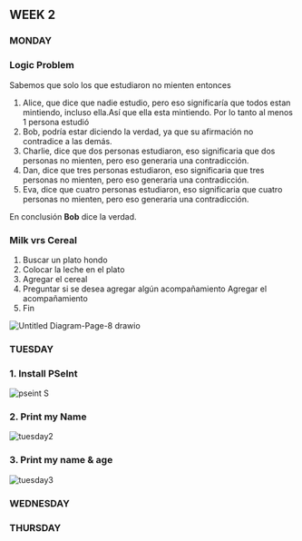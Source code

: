 ## WEEK 2 

### MONDAY
### Logic Problem
Sabemos que solo los que estudiaron no mienten entonces
1. Alice, que dice que nadie estudio, pero eso significaría que todos estan mintiendo, incluso ella.Así que ella esta mintiendo. Por lo tanto al menos 1 persona estudió
2. Bob, podría estar diciendo la verdad, ya que su afirmación no contradice a las demás. 
3. Charlie, dice que dos personas estudiaron, eso significaria que dos personas no mienten, pero eso generaria una contradicción.
4. Dan, dice que tres personas estudiaron, eso significaria que tres personas no mienten, pero eso generaria una contradicción.
5. Eva, dice que cuatro personas estudiaron, eso significaria que cuatro personas no mienten, pero eso generaria una contradicción.

En conclusión **Bob** dice la verdad.


### Milk vrs Cereal

1. Buscar un plato hondo
2. Colocar la leche en el plato
3. Agregar el cereal
4. Preguntar si se desea agregar algún acompañamiento
    Agregar el acompañamiento
5. Fin

![Untitled Diagram-Page-8 drawio](https://user-images.githubusercontent.com/98840536/231029277-73d282af-90d0-429a-9157-4350341bca6f.png)


### TUESDAY

### 1. Install PSeInt

![pseint S](https://user-images.githubusercontent.com/98840536/231198163-ebced0f8-b3a4-43dd-a12b-4339a269b59e.PNG)


### 2. Print my Name

![tuesday2](https://user-images.githubusercontent.com/98840536/231199231-654a0ca6-ff8c-4efa-bec6-6ec325eccfdd.PNG)



### 3. Print my name & age
![tuesday3](https://user-images.githubusercontent.com/98840536/231201708-51f0b6d0-9b38-4a98-8d89-644aee91675b.PNG)

### WEDNESDAY
 
### THURSDAY 